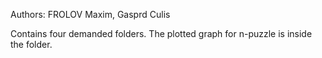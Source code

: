 Authors: FROLOV Maxim, Gasprd Culis

Contains four demanded folders. The plotted graph for n-puzzle is inside the folder.
